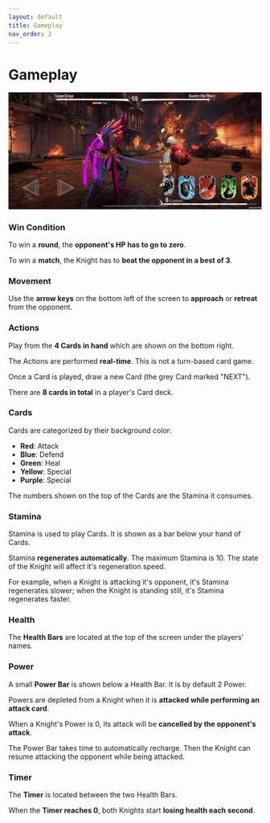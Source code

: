 ```yaml
---
layout: default
title: Gameplay
nav_order: 2
---
```


# Gameplay

![](files/CK_gameplay.jpg)

### Win Condition

To win a **round**, the **opponent's HP has to go to zero**.

To win a **match**, the Knight has to **beat the opponent in a best of 3**.

### **Movement**

Use the **arrow keys** on the bottom left of the screen to **approach** or **retreat** from the opponent.

### Actions

Play from the **4 Cards in hand** which are shown on the bottom right.

The Actions are performed **real-time**. This is not a turn-based card game.

Once a Card is played, draw a new Card (the grey Card marked "NEXT").

There are **8 cards in total** in a player's Card deck.

### Cards

Cards are categorized by their background color:

- **Red**: Attack
- **Blue**: Defend
- **Green**: Heal
- **Yellow**: Special
- **Purple**: Special

The numbers shown on the top of the Cards are the Stamina it consumes.

### Stamina

Stamina is used to play Cards. It is shown as a bar below your hand of Cards.

Stamina **regenerates automatically**. The maximum Stamina is 10. The state of the Knight will affect it's regeneration speed.&#x20;

For example, when a Knight is attacking it's opponent, it's Stamina regenerates slower; when the Knight is standing still, it's Stamina regenerates faster.

### Health

The **Health Bars** are located at the top of the screen under the players' names.

### Power

A small **Power Bar** is shown below a Health Bar. It is by default 2 Power.

Powers are depleted from a Knight when it is **attacked while performing an attack card**.

When a Knight's Power is 0, its attack will be **cancelled by the opponent's attack**.

The Power Bar takes time to automatically recharge. Then the Knight can resume attacking the opponent while being attacked.

### Timer

The **Timer** is located between the two Health Bars.

When the **Timer reaches 0**, both Knights start **losing health each second**.
